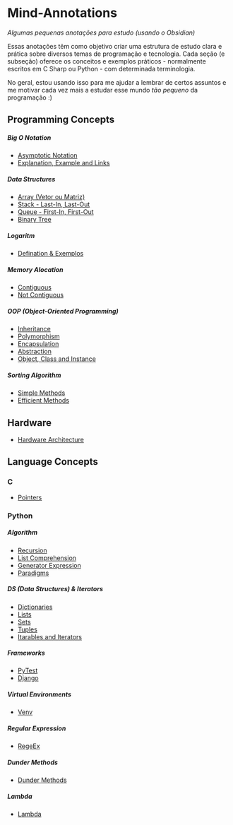 # Mind-Annotations
*Algumas pequenas anotações para estudo (usando o Obsidian)*

Essas anotações têm como objetivo criar uma estrutura de estudo clara e prática sobre diversos temas de programação e tecnologia. Cada seção (e subseção) oferece os conceitos e exemplos práticos - normalmente escritos em C Sharp ou Python - com determinada terminologia.

No geral, estou usando isso para me ajudar a lembrar de certos assuntos e me motivar cada vez mais a estudar esse mundo *tão pequeno* da programação :)



## Programming Concepts
##### Big O Notation

- [Asymptotic Notation](Programming%20Concepts/Big%20O%20Notation/Asymptotic%20Notation.md)
- [Explanation, Example and Links](Programming%20Concepts/Big%20O%20Notation/Explanation,%20Example%20and%20Links.md)


##### Data Structures

- [Array (Vetor ou Matriz)](Programming%20Concepts/Data%20Structures/Array%20(Vetor%20ou%20Matriz).md)
- [Stack - Last-In, Last-Out](Programming%20Concepts/Data%20Structures/Stack%20-%20Last-In,%20Last-Out.md)
- [Queue - First-In, First-Out](Programming%20Concepts/Data%20Structures/Queue%20-%20First-In,%20First-Out.md)
- [Binary Tree](Programming%20Concepts/Data%20Structures/Binary%20Tree.md)


##### Logaritm
- [Defination & Exemplos](Programming%20Concepts/Logaritm/Defination%20&%20Exemplos.md)

##### Memory Alocation
- [Contiguous](Programming%20Concepts/Memory%20Alocation/Contiguous.md)
- [Not Contiguous](Programming%20Concepts/Memory%20Alocation/Not%20Contiguous.md)

##### OOP (Object-Oriented Programming)
- [Inheritance](Programming%20Concepts/OOP%20(Object-Oriented%20Programming)/Inheritance.md)
- [Polymorphism](Programming%20Concepts/OOP%20(Object-Oriented%20Programming)/Polymorphism.md)
- [Encapsulation](Programming%20Concepts/OOP%20(Object-Oriented%20Programming)/Encapsulation.md)
- [Abstraction](Programming%20Concepts/OOP%20(Object-Oriented%20Programming)/Abstraction.md)
- [Object, Class and Instance](Programming%20Concepts/OOP%20(Object-Oriented%20Programming)/Object,%20Class%20and%20Instance.md)

##### Sorting Algorithm
- [Simple Methods](Programming%20Concepts/Sorting%20Algorithm/Simple%20Methods.md)
- [Efficient Methods](Programming%20Concepts/Sorting%20Algorithm/Efficient%20Methods.md)


## Hardware
- [Hardware Architecture](Hardware/Hardware%20Architecture.md)


## Language Concepts

### C
- [Pointers](Language%20Concepts/C/Pointers.md)


### Python

##### Algorithm
- [Recursion](Language%20Concepts/Python/Algorithm/Recursion.md)
- [List Comprehension](Language%20Concepts/Python/Algorithm/List%20Comprehension.md)
- [Generator Expression](Language%20Concepts/Python/Algorithm/Generator%20Expression.md)
- [Paradigms](Language%20Concepts/Python/Algorithm/Paradigms.md)

##### DS (Data Structures) & Iterators
- [Dictionaries](Language%20Concepts/Python/DS%20&%20Iterators/Dictionaries.md)
- [Lists](Language%20Concepts/Python/DS%20&%20Iterators/Lists.md)
- [Sets](Language%20Concepts/Python/DS%20&%20Iterators/Sets.md)
- [Tuples](Language%20Concepts/Python/DS%20&%20Iterators/Tuples.md)
- [Itarables and Iterators](Language%20Concepts/Python/DS%20&%20Iterators/Itarables%20and%20Iterators.md)

##### Frameworks
- [PyTest](Language%20Concepts/Python/Frameworks/PyTest.md)
- [Django](Language%20Concepts/Python/Frameworks/Django.md)

##### Virtual Environments
- [Venv](Language%20Concepts/Python/Virtual%20Environments/Venv.md)

##### Regular Expression
- [RegeEx](Language%20Concepts/Python/Regular%20Expression/RegeEx.md)

##### Dunder Methods
- [Dunder Methods](Language%20Concepts/Python/Dunder%20Methods/Dunder%20Methods.md)

##### Lambda
- [Lambda](Language%20Concepts/Python/Lambda/Lambda.md)
